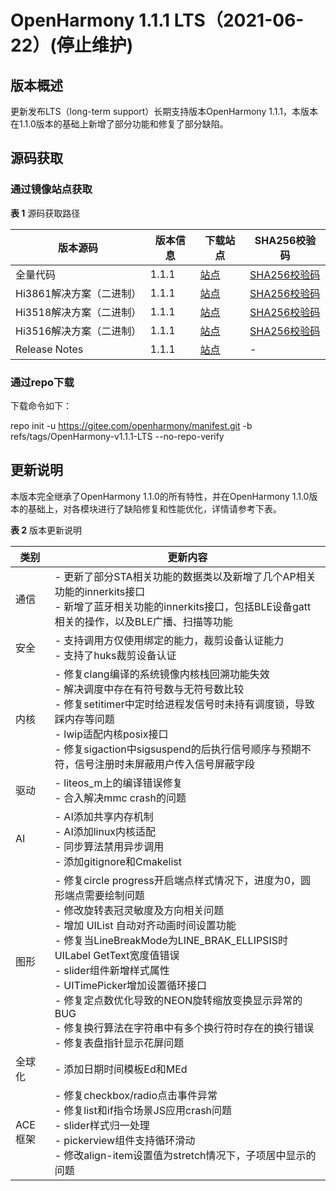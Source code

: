 # OpenHarmony 1.1.1 LTS（2021-06-22）(停止维护)

## 版本概述

更新发布LTS（long-term support）长期支持版本OpenHarmony 1.1.1，本版本在1.1.0版本的基础上新增了部分功能和修复了部分缺陷。

## 源码获取

### 通过镜像站点获取

**表 1**  源码获取路径

| 版本源码                 | 版本信息 | 下载站点                                                     | SHA256校验码                                                 |
| ------------------------ | -------- | ------------------------------------------------------------ | ------------------------------------------------------------ |
| 全量代码                 | 1.1.1    | [站点](https://repo.huaweicloud.com/harmonyos/os/1.1.1/code-v1.1.1-LTS.tar.gz) | [SHA256校验码](https://repo.huaweicloud.com/harmonyos/os/1.1.1/code-v1.1.1-LTS.tar.gz.sha256) |
| Hi3861解决方案（二进制） | 1.1.1    | [站点](https://repo.huaweicloud.com/harmonyos/os/1.1.1/wifiiot-1.1.0.tar.gz) | [SHA256校验码](https://repo.huaweicloud.com/harmonyos/os/1.1.1/wifiiot-1.1.0.tar.gz.sha256) |
| Hi3518解决方案（二进制） | 1.1.1    | [站点](https://repo.huaweicloud.com/harmonyos/os/1.1.1/ipcamera_hi3518ev300-1.1.1.tar.gz) | [SHA256校验码](https://repo.huaweicloud.com/harmonyos/os/1.1.1/ipcamera_hi3518ev300-1.1.1.tar.gz.sha256) |
| Hi3516解决方案（二进制） | 1.1.1    | [站点](https://repo.huaweicloud.com/harmonyos/os/1.1.1/ipcamera_hi3516dv300-1.1.1.tar.gz) | [SHA256校验码](https://repo.huaweicloud.com/harmonyos/os/1.1.1/ipcamera_hi3516dv300-1.1.1.tar.gz.sha256) |
| Release Notes            | 1.1.1    | [站点](https://repo.huaweicloud.com/harmonyos/os/1.1.1/OpenHarmony_Release_Notes_1.1.1_LTS.md) | -                                                            |


### 通过repo下载

下载命令如下：

repo init -u https://gitee.com/openharmony/manifest.git -b refs/tags/OpenHarmony-v1.1.1-LTS  --no-repo-verify

## 更新说明

本版本完全继承了OpenHarmony 1.1.0的所有特性，并在OpenHarmony 1.1.0版本的基础上，对各模块进行了缺陷修复和性能优化，详情请参考下表。

**表 2**  版本更新说明

| 类别    | 更新内容                                                     |
| ------- | ------------------------------------------------------------ |
| 通信    | - 更新了部分STA相关功能的数据类以及新增了几个AP相关功能的innerkits接口<br/>- 新增了蓝牙相关功能的innerkits接口，包括BLE设备gatt相关的操作，以及BLE广播、扫描等功能 |
| 安全    | - 支持调用方仅使用绑定的能力，裁剪设备认证能力<br/>- 支持了huks裁剪设备认证 |
| 内核    | - 修复clang编译的系统镜像内核栈回溯功能失效<br/>- 解决调度中存在有符号数与无符号数比较<br/>- 修复setitimer中定时给进程发信号时未持有调度锁，导致踩内存等问题<br/>- lwip适配内核posix接口<br/>- 修复sigaction中sigsuspend的后执行信号顺序与预期不符，信号注册时未屏蔽用户传入信号屏蔽字段 |
| 驱动    | - liteos_m上的编译错误修复<br/>- 合入解决mmc crash的问题     |
| AI      | - AI添加共享内存机制<br/>- AI添加linux内核适配<br/>- 同步算法禁用异步调用<br/>- 添加gitignore和Cmakelist |
| 图形    | - 修复circle progress开启端点样式情况下，进度为0，圆形端点需要绘制问题<br/>- 修改旋转表冠灵敏度及方向相关问题<br/>- 增加 UIList 自动对齐动画时间设置功能<br/>- 修复当LineBreakMode为LINE_BRAK_ELLIPSIS时UILabel GetText宽度值错误<br/>- slider组件新增样式属性<br/>- UITimePicker增加设置循环接口<br/>- 修复定点数优化导致的NEON旋转缩放变换显示异常的BUG<br/>- 修复换行算法在字符串中有多个换行符时存在的换行错误<br/>- 修复表盘指针显示花屏问题 |
| 全球化  | - 添加日期时间模板Ed和MEd                                    |
| ACE框架 | - 修复checkbox/radio点击事件异常<br/>- 修复list和if指令场景JS应用crash问题<br/>- slider样式归一处理<br/>- pickerview组件支持循环滑动<br/>- 修改align-item设置值为stretch情况下，子项居中显示的问题 |


